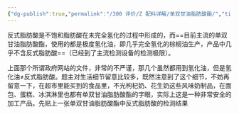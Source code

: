 ```yaml
---
{"dg-publish":true,"permalink":"/300 评价/Z 配料详解/单双甘油脂肪酸酯/","title":"单双甘油脂肪酸酯","created":"2023-04-29T22:02:02.632+08:00","updated":"2024-01-12T12:04:14.503+08:00"}
---
```



反式脂肪酸是不饱和脂肪酸在未完全氢化的过程中形成的，而==目前主流的单双甘油脂肪酸酯，使用的都是极度氢化油，即几乎完全氢化的棕榈油生产，产品中几乎不含反式脂肪酸==（已经到了主流检测设备的检测极限）。

上面那个所谓政府网站的文件，非常的不严谨，那几个虽然都用到氢化油，但是氢化油≠反式脂肪酸。题主对生活细节留意比较多，既然注意到了这个细节，不妨再留意一下，在超市里能买到的食品里，不光枸杞奶、花生奶这些风味奶制品，在面包、蛋糕、冰淇淋里也都有单双甘油脂肪酸酯的字眼，实际上这是一种非常安全的加工产品。先贴上一张单双甘油脂肪酸酯中反式脂肪酸的检测结果
